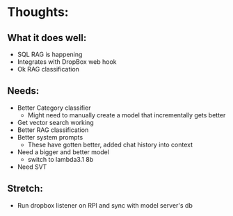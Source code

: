 # Thoughts:

## What it does well:
- SQL RAG is happening
- Integrates with DropBox web hook
- Ok RAG classification

## Needs:
- Better Category classifier
    - Might need to manually create a model that incrementally gets better
- Get vector search working
- Better RAG classification
- Better system prompts
    - These have gotten better, added chat history into context
- Need a bigger and better model
    - switch to lambda3.1 8b
- Need SVT

## Stretch:
- Run dropbox listener on RPI and sync with model server's db